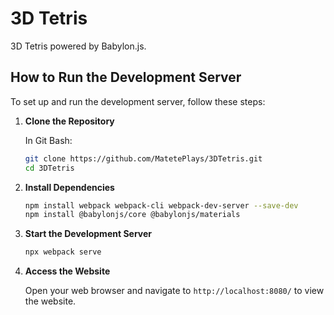 # 3D Tetris

3D Tetris powered by Babylon.js.

## How to Run the Development Server

To set up and run the development server, follow these steps:

1. **Clone the Repository**

    In Git Bash:

    ```bash
    git clone https://github.com/MatetePlays/3DTetris.git
    cd 3DTetris
    ```

2. **Install Dependencies**

    ```bash
    npm install webpack webpack-cli webpack-dev-server --save-dev  
    npm install @babylonjs/core @babylonjs/materials
    ```

3. **Start the Development Server**

    ```bash
    npx webpack serve
    ```

4. **Access the Website**

    Open your web browser and navigate to `http://localhost:8080/` to view the website.
